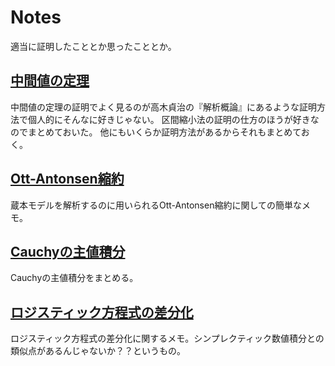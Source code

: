 # Notes
適当に証明したこととか思ったこととか。

## [中間値の定理](./ivt.pdf)
中間値の定理の証明でよく見るのが高木貞治の『解析概論』にあるような証明方法で個人的にそんなに好きじゃない。
区間縮小法の証明の仕方のほうが好きなのでまとめておいた。
他にもいくらか証明方法があるからそれもまとめておく。

## [Ott-Antonsen縮約](./oa.pdf)
蔵本モデルを解析するのに用いられるOtt-Antonsen縮約に関しての簡単なメモ。

## [Cauchyの主値積分](./pv.pdf)
Cauchyの主値積分をまとめる。

## [ロジスティック方程式の差分化](./logi.pdf)
ロジスティック方程式の差分化に関するメモ。シンプレクティック数値積分との類似点があるんじゃないか？？というもの。
